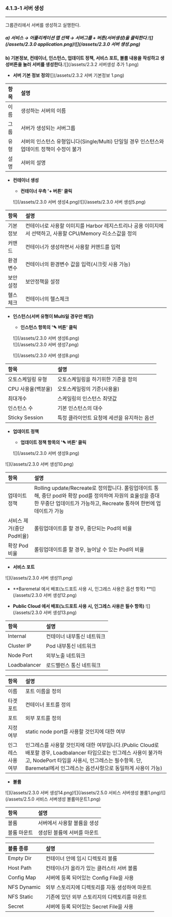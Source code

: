 ### 4.1.3-1 서버 생성

---

그룹관리에서 서버를 생성하고 실행한다.

##### a\)    서비스 → 어플리케이션 맵 선택 → 서버그룹 + 버튼\(서버생성\)을 클릭한다.![](/assets/2.3.0 application.png)![](/assets/2.3.0 서버 생성.png)

**b\) 기본정보, 컨테이너, 인스턴스, 업데이트 정책, 서비스 포트, 볼륨 내용을 작성하고 생성버튼을 눌러 서버를 생성한다.**![](/assets/2.3.2 서버생성 추가 1.png)

* **서버 기본 정보 정의**![](/assets/2.3.2 서버 기본정보 1.png)

| **항목** | **설명** |
| :--- | :--- |
| 이름 | 생성하는 서버의 이름 |
| 그룹 | 서버가 생성되는 서버그룹 |
| 유형 | 서버의 인스턴스 유형입니다\(Single/Multi\) 단일일 경우 인스턴스와 업데이트 정책이 수정이 불가 |
| 설명 | 서버의 설명 |

* **컨테이너 생성**

  * **컨테이너 우측 '+ 버튼' 클릭**

  ![](/assets/2.3.0 서버 생성4.png)![](/assets/2.3.0 서버 생성5.png)

| **항목** | **설명** |
| :--- | :--- |
| 기본 정보 | 컨테이너로 사용할 이미지를 Harbor 레지스트리나 공용 이미지에서 선택하고, 사용할 CPU/Memory 리소스값을 정의 |
| 커맨드 | 컨테이너가 생성하면서 사용할 커맨드를 입력 |
| 환경 변수 | 컨테이너의 환경변수 값을 입력\(시크릿 사용 가능\) |
| 보안 설정 | 보안정책을 설정 |
| 헬스 체크 | 컨테이너의 헬스체크 |

* **인스턴스\(서버 유형이 Multi일 경우만 해당\)**

  * **인스턴스 항목의 '✎ 버튼' 클릭**

  ![](/assets/2.3.0 서버 생성6.png)  
  ![](/assets/2.3.0 서버 생성7.png)

  ![](/assets/2.3.0 서버 생성8.png)

| **항목** | **설명** |
| :--- | :--- |
| 오토스케일링 유형 | 오토스케일링을 하기위한 기준을 정의 |
| CPU 사용율\(백분율\) | 오토스케일링의 기준\(사용율\) |
| 최대개수 | 스케일링의 인스턴스 최댓값 |
| 인스턴스 수 | 기본 인스턴스의 대수 |
| Sticky Session | 특정 클라이언트 요청에 세션을 유지하는 옵션 |

* **업데이트 정책**

  * **업데이트 정책 항목의 '✎ 버튼' 클릭**

  ![](/assets/2.3.0 서버 생성9.png)

![](/assets/2.3.0 서버 생성10.png)

| **항목** | **설명** |
| :--- | :--- |
| 업데이트 정책 | Rolling update/Recreate로 정의합니다. 롤링업데이트 통해, 중단 pod와 확장 pod를 정의하여 자원의 효율성을 증대한 무중단 업데이트가 가능하고, Recreate 통하여 한번에 업데이트가 가능 |
| 서비스 제거\(중단Pod비율\) | 롤링업데이트를 할 경우, 중단되는 Pod의 비율 |
| 확장 Pod비율 | 롤링업데이트를 할 경우, 늘어날 수 있는 Pod의 비율 |

* **서비스 포트**

![](/assets/2.3.0 서버 생성11.png)

* **Baremetal 에서 배포\(노드포트 사용 시, 인그레스 사용은 옵션 항목\)  **![](/assets/2.3.0 서버 생성12.png)

* **Public Cloud 에서 배포\(노드포트 사용 시, 인그레스 사용은 필수 항목\)** ![](/assets/2.3.0 서버 생성13.png)

| **항목** | **설명** |
| :--- | :--- |
| Internal | 컨테이너 내부통신 네트워크 |
| Cluster IP | Pod 내부통신 네트워크 |
| Node Port | 외부노출 네트워크 |
| Loadbalancer | 로드밸런스 통신 네트워크 |

| 항목 | 설명 |
| :--- | :--- |
| 이름 | 포트 이름을 정의 |
| 타겟 포트 | 컨테이너 포트를 정의 |
| 포트 | 외부 포트를 정의 |
| 지정 여부 | static node port를 사용할 것인지에 대한 여부 |
| 인그레스 사용 여부 | 인그레스를 사용할 것인지에 대한 여부입니다.\(Public Cloud로 배포할 경우, Loadbalancer 타입으로는 인그레스 사용이 불가하고, NodePort 타입을 사용시, 인그레스는 필수항목. 단, Baremetal에서 인그레스는 옵션사항으로 동일하게 사용이 가능\) |

* **볼륨**

![](/assets/2.3.0 서버 생성14.png)![](/assets/2.5.0 서비스 서버생성 볼륨1.png)![](/assets/2.5.0 서비스 서버생성 볼륨마운트1.png)

| **항목** | 설명 |
| :--- | :--- |
| 볼륨 | 서버에서 사용할 볼륨을 생성 |
| 볼륨 마운트 | 생성된 볼륨에 서버를 마운트 |

| **볼륨 종류** | **설명** |
| :--- | :--- |
| Empty Dir | 컨테이너 안에 임시 디렉토리 볼륨 |
| Host Path | 컨테이너가 올라가 있는 클러스터 서버 볼륨 |
| Config Map | 서버에 등록 되어있는 Config File을 사용 |
| NFS Dynamic | 외부 스토리지에 디렉토리를 자동 생성하여 마운트 |
| NFS Static | 기존에 있던 외부 스토리지의 디렉토리를 마운트 |
| Secret | 서버에 등록 되어있는 Secret File을 사용 |



